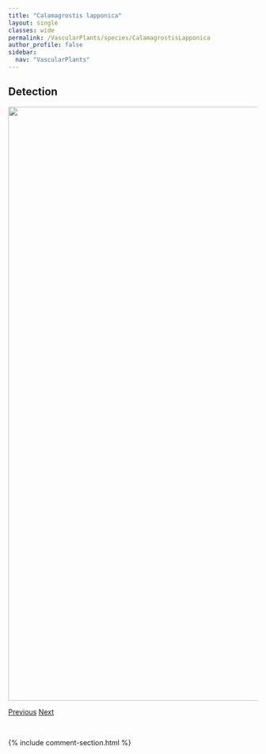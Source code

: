 ```yaml
---
title: "Calamagrostis lapponica"
layout: single
classes: wide
permalink: /VascularPlants/species/CalamagrostisLapponica
author_profile: false
sidebar:
  nav: "VascularPlants"
---
```


<h2>Detection</h2>

<a href="https://drive.google.com/uc?export=view&id=1z5LirKGsnCuqJ0eCHVorO-svMk_gOjY4">
<img src="https://drive.google.com/uc?export=view&id=1z5LirKGsnCuqJ0eCHVorO-svMk_gOjY4" height = "1200" width = "800">
</a>


<a href="/DevelopmentWebsite/VascularPlants/species/CalamagrostisCanadensis" class="pagination--pager" title="Calamagrostis canadensis">Previous</a> <a href="/DevelopmentWebsite/VascularPlants/species/CalamagrostisMontanensis" class="pagination--pager" title="Calamagrostis montanensis">Next</a>

<p>&nbsp;</p>

{% include comment-section.html %}
